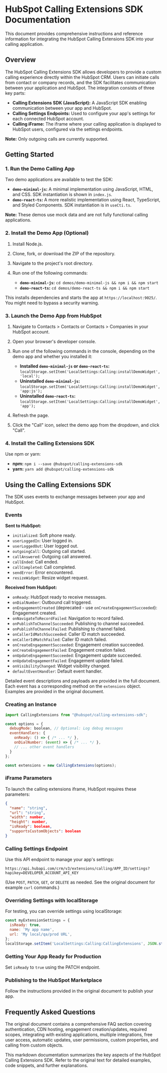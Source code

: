 # HubSpot Calling Extensions SDK Documentation

This document provides comprehensive instructions and reference information for integrating the HubSpot Calling Extensions SDK into your calling application.

## Overview

The HubSpot Calling Extensions SDK allows developers to provide a custom calling experience directly within the HubSpot CRM.  Users can initiate calls from contact or company records, and the SDK facilitates communication between your application and HubSpot.  The integration consists of three key parts:

* **Calling Extensions SDK (JavaScript):** A JavaScript SDK enabling communication between your app and HubSpot.
* **Calling Settings Endpoints:**  Used to configure your app's settings for each connected HubSpot account.
* **Calling iFrame:** The iframe where your calling application is displayed to HubSpot users, configured via the settings endpoints.

**Note:** Only outgoing calls are currently supported.

## Getting Started

### 1. Run the Demo Calling App

Two demo applications are available to test the SDK:

* **`demo-minimal-js`:** A minimal implementation using JavaScript, HTML, and CSS.  SDK instantiation is shown in `index.js`.
* **`demo-react-ts`:** A more realistic implementation using React, TypeScript, and Styled Components. SDK instantiation is in `useCti.ts`.

**Note:** These demos use mock data and are not fully functional calling applications.

### 2. Install the Demo App (Optional)

1. Install Node.js.
2. Clone, fork, or download the ZIP of the repository.
3. Navigate to the project's root directory.
4. Run one of the following commands:

   * **`demo-minimal-js`:** `cd demos/demo-minimal-js && npm i && npm start`
   * **`demo-react-ts`:** `cd demos/demo-react-ts && npm i && npm start`

This installs dependencies and starts the app at `https://localhost:9025/`. You might need to bypass a security warning.

### 3. Launch the Demo App from HubSpot

1. Navigate to Contacts > Contacts or Contacts > Companies in your HubSpot account.
2. Open your browser's developer console.
3. Run one of the following commands in the console, depending on the demo app and whether you installed it:

   * **Installed `demo-minimal-js` or `demo-react-ts`:** `localStorage.setItem('LocalSettings:Calling:installDemoWidget', 'local');`
   * **Uninstalled `demo-minimal-js`:** `localStorage.setItem('LocalSettings:Calling:installDemoWidget', 'app:js');`
   * **Uninstalled `demo-react-ts`:** `localStorage.setItem('LocalSettings:Calling:installDemoWidget', 'app');`

4. Refresh the page.
5. Click the "Call" icon, select the demo app from the dropdown, and click "Call".

### 4. Install the Calling Extensions SDK

Use npm or yarn:

* **npm:** `npm i --save @hubspot/calling-extensions-sdk`
* **yarn:** `yarn add @hubspot/calling-extensions-sdk`

## Using the Calling Extensions SDK

The SDK uses events to exchange messages between your app and HubSpot.

### Events

**Sent to HubSpot:**

* `initialized`: Soft phone ready.
* `userLoggedIn`: User logged in.
* `userLoggedOut`: User logged out.
* `outgoingCall`: Outgoing call started.
* `callAnswered`: Outgoing call answered.
* `callEnded`: Call ended.
* `callCompleted`: Call completed.
* `sendError`: Error encountered.
* `resizeWidget`: Resize widget request.

**Received from HubSpot:**

* `onReady`: HubSpot ready to receive messages.
* `onDialNumber`: Outbound call triggered.
* `onEngagementCreated` (deprecated - use `onCreateEngagementSucceeded`): Engagement created.
* `onNavigateToRecordFailed`: Navigation to record failed.
* `onPublishToChannelSucceeded`: Publishing to channel succeeded.
* `onPublishToChannelFailed`: Publishing to channel failed.
* `onCallerIdMatchSucceeded`: Caller ID match succeeded.
* `onCallerIdMatchFailed`: Caller ID match failed.
* `onCreateEngagementSucceeded`: Engagement creation succeeded.
* `onCreateEngagementFailed`: Engagement creation failed.
* `onUpdateEngagementSucceeded`: Engagement update succeeded.
* `onUpdateEngagementFailed`: Engagement update failed.
* `onVisibilityChanged`: Widget visibility changed.
* `defaultEventHandler`: Default event handler.


Detailed event descriptions and payloads are provided in the full document.  Each event has a corresponding method on the `extensions` object.  Examples are provided in the original document.


### Creating an Instance

```javascript
import CallingExtensions from "@hubspot/calling-extensions-sdk";

const options = {
  debugMode: boolean, // Optional: Log debug messages
  eventHandlers: {
    onReady: () => { /* ... */ },
    onDialNumber: (event) => { /* ... */ },
    // ... other event handlers
  }
};

const extensions = new CallingExtensions(options);
```


###  iFrame Parameters

To launch the calling extensions iframe, HubSpot requires these parameters:

```json
{
  "name": "string",
  "url": "string",
  "width": number,
  "height": number,
  "isReady": boolean,
  "supportsCustomObjects": boolean
}
```

### Calling Settings Endpoint

Use this API endpoint to manage your app's settings:

`https://api.hubapi.com/crm/v3/extensions/calling/APP_ID/settings?hapikey=DEVELOPER_ACCOUNT_API_KEY`

(Use `POST`, `PATCH`, `GET`, or `DELETE` as needed. See the original document for example `curl` commands.)


### Overriding Settings with localStorage

For testing, you can override settings using localStorage:

```javascript
const myExtensionSettings = {
  isReady: true,
  name: 'My app name',
  url: 'My local/qa/prod URL',
};
localStorage.setItem('LocalSettings:Calling:CallingExtensions', JSON.stringify(myExtensionSettings));
```

### Getting Your App Ready for Production

Set `isReady` to `true` using the PATCH endpoint.


### Publishing to the HubSpot Marketplace

Follow the instructions provided in the original document to publish your app.


## Frequently Asked Questions

The original document contains a comprehensive FAQ section covering authentication, CDN hosting, engagement creation/updates, required scopes, integrating with existing applications, multiple integrations, free user access, automatic updates, user permissions, custom properties, and calling from custom objects.


This markdown documentation summarizes the key aspects of the HubSpot Calling Extensions SDK.  Refer to the original text for detailed examples, code snippets, and further explanations.
